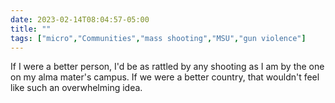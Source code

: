 ---date: 2023-02-14T08:04:57-05:00title: ""tags: ["micro","Communities","mass shooting","MSU","gun violence"]---If I were a better person, I'd be as rattled by any shooting as I am by the one on my alma mater's campus. If we were a better country, that wouldn't feel like such an overwhelming idea.